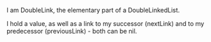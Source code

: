 I am DoubleLink, the elementary part of a DoubleLinkedList.I hold a value, as well as a link to my successor (nextLink) and to my predecessor (previousLink) - both can be nil.